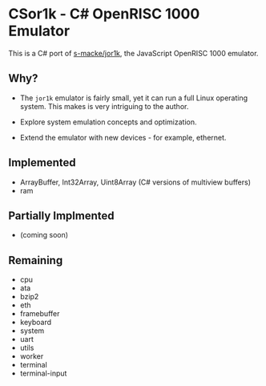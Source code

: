 CSor1k - C# OpenRISC 1000 Emulator
===================================

This is a C# port of [s-macke/jor1k](https://github.com/s-macke/jor1k), the JavaScript
OpenRISC 1000 emulator.


Why?
----

* The `jor1k` emulator is fairly small, yet it can run a full Linux operating
  system. This makes is very intriguing to the author.

* Explore system emulation concepts and optimization.

* Extend the emulator with new devices - for example, ethernet.


Implemented
-----------

* ArrayBuffer, Int32Array, Uint8Array (C# versions of multiview buffers)
* ram


Partially Implmented
--------------------

* (coming soon)

Remaining
---------

* cpu
* ata
* bzip2
* eth
* framebuffer
* keyboard
* system
* uart
* utils
* worker
* terminal
* terminal-input
